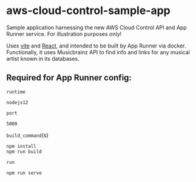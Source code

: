 # aws-cloud-control-sample-app
Sample application harnessing the new AWS Cloud Control API and App Runner service. For illustration purposes only!

Uses <a href="https://vitejs.dev/">vite</a> and
    <a href="https://reactjs.org/">React</a>, and intended to be built by App
    Runner via docker. Functionally, it uses Musicbrainz API to find info and links for any
    musical artist known in its databases.

## Required for App Runner config:

`runtime`
```
nodejs12
```

`port`
```
5000
```

`build_command`(s)
```
npm install
npm run build
```

`run`
```
npm run serve
```